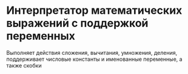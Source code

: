 # Интерпретатор математических выражений с поддержкой переменных
Выполняет действия сложения, вычитания, умножения, деления, поддерживает числовые константы и именованные переменные, а также скобки
